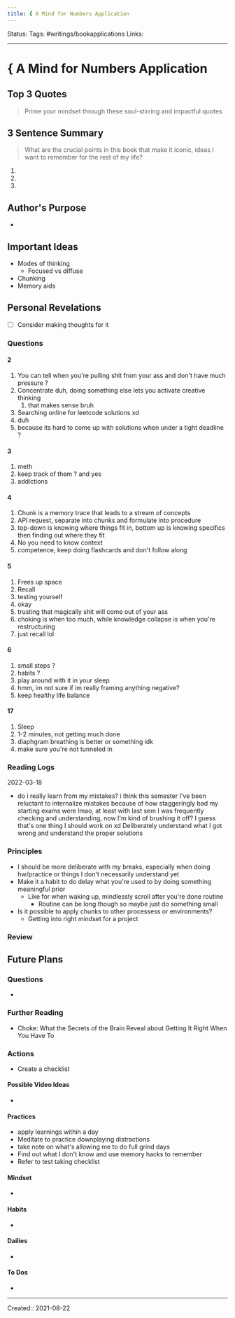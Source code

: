 ```yaml
---
title: { A Mind for Numbers Application
---
```


Status:
Tags: #writings/bookapplications
Links: 
___
# { A Mind for Numbers Application
## Top 3 Quotes
> Prime your mindset through these soul-stirring and impactful quotes


## 3 Sentence Summary
 > What are the crucial points in this book that make it iconic, ideas I want to remember for the rest of my life?
1. 
2. 
3. 
## Author's Purpose
- 
## Important Ideas
- Modes of thinking
	- Focused vs diffuse
- Chunking
- Memory aids
## Personal Revelations
- [ ] Consider making thoughts for it
### Questions
#### 2
1. You can tell when you're pulling shit from your ass and don't have much pressure ?
2. Concentrate duh, doing something else lets you activate creative thinking
	1. that makes sense bruh
3. Searching online for leetcode solutions xd
4. duh
5. because its hard to come up with solutions when under a tight deadline ?
#### 3
1. meth
2. keep track of them ? and yes
3. addictions
#### 4
1. Chunk is a memory trace that leads to a stream of concepts
2. API request, separate into chunks and formulate into procedure
3. top-down is knowing where things fit in, bottom up is knowing specifics then finding out where they fit
4. No you need to know context
5. competence, keep doing flashcards and don't follow along
#### 5
1. Frees up space
2. Recall
3. testing yourself
4. okay
5. trusting that magically shit will come out of your ass
6. choking is when too much, while knowledge collapse is when you're restructuring
7. just recall lol
#### 6
1. small steps ?
2. habits ?
3. play around with it in your sleep
4. hmm, im not sure if im really framing anything negative?
5. keep healthy life balance
#### 17
1. Sleep
2. 1-2 minutes, not getting much done
3. diaphgram breathing is better or something idk
4. make sure you're not tunneled in
### Reading Logs
2022-03-18 
- do i really learn from my mistakes? i think this semester I've been reluctant to internalize mistakes because of how staggeringly bad my starting exams were lmao, at least with last sem I was frequently checking and understanding, now I'm kind of brushing it off? I guess that's one thing I should work on xd Deliberately understand what I got wrong and understand the proper solutions
### Principles
- I should be more deliberate with my breaks, especially when doing hw/practice or things I don't necessarily understand yet
- Make it a habit to do delay what you're used to by doing something meaningful prior
	- Like for when waking up, mindlessly scroll after you're done routine
		- Routine can be long though so maybe just do something small
- Is it possible to apply chunks to other processess or environments?
	- Getting into right mindset for a project
### Review
## Future Plans
### Questions
- 
### Further Reading
- Choke: What the Secrets of the Brain Reveal about Getting It Right When You Have To
### Actions
- Create a checklist
#### Possible Video Ideas
- 
#### Practices
- apply learnings within a day
- Meditate to practice downplaying distractions
- take note on what's allowing me to do full grind days
- Find out what I don't know and use memory hacks to remember
- Refer to test taking checklist
#### Mindset
- 
#### Habits
- 
#### Dailies
- 
#### To Dos
- 
___
Created:: 2021-08-22 
